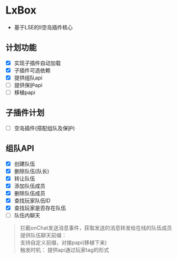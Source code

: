 # LxBox
- 基于LSE的ll空岛插件核心
## 计划功能
- [x] 实现子插件自动加载
- [x] 子插件可选依赖
- [x] 提供组队api
- [ ] 提供保护api
- [ ] 移植papi
## 子插件计划
- [ ] 空岛插件(搭配组队及保护)


## 组队API
- [x] 创建队伍
- [x] 删除队伍(队长)
- [x] 转让队伍
- [x] 添加队伍成员
- [x] 删除队伍成员
- [x] 查找玩家队伍ID
- [x] 查找玩家是否存在队伍
- [ ] 队伍内聊天
> 拦截onChat发送消息事件，获取发送的消息转发给在线的队伍成员<br>提供队伍聊天前缀：<br>支持自定义前缀，对接papi(移植下来)<br>触发时机： 提供api通过玩家tag的形式


